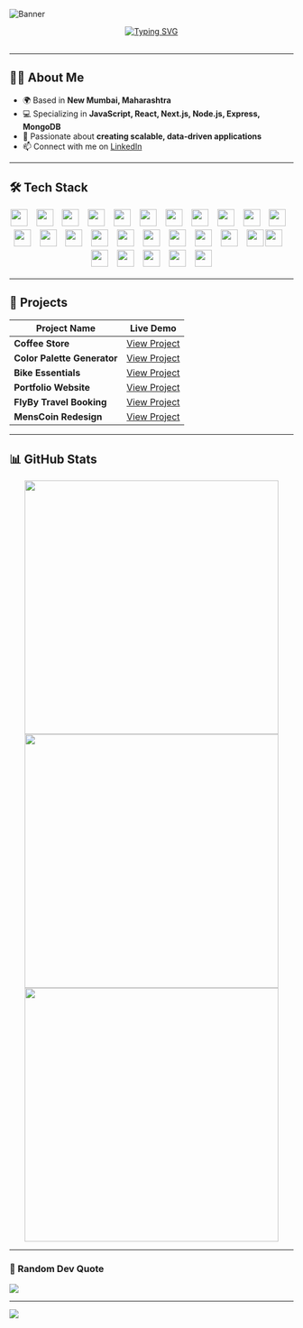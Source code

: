 <!-- ════════════ 👤 PROFILE BANNER ════════════ --> 
<!-- Replace with your own banner if you have one -->
![Banner](https://via.placeholder.com/1000x300.png?text=Vikash+Mishra+-+MERN+Stack+Developer)

<!-- ============================= -->
<!-- 💡 Typing Animation Banner -->
<!-- ============================== -->
<div align="center">
    <a href="https://git.io/typing-svg">
        <img src="https://readme-typing-svg.herokuapp.com?font=Poppins&weight=800&size=30&duration=2500&pause=1000&color=58A0C8&center=true&vCenter=true&width=900&lines=Hi%2C+I'm+Vikash+Mishra!;MERN+Stack+Developer;Full+Stack+Developer;Building+Data-driven+Web+Apps" alt="Typing SVG"/>
    </a>
</div>
<br/>

---

## 👨‍💻 About Me
- 🌍 Based in **New Mumbai, Maharashtra**
- 💻 Specializing in **JavaScript, React, Next.js, Node.js, Express, MongoDB**
- 🎯 Passionate about **creating scalable, data-driven applications**
- 📫 Connect with me on [LinkedIn](https://www.linkedin.com/in/vikash-mishra-6803a1362/)

---

## 🛠 Tech Stack
<div align="center" style="line-height: 1.6;">

  <img src="https://img.shields.io/badge/JavaScript-F7DF1E?logo=javascript&logoColor=black&style=for-the-badge" height="30" />
  <img width="8" />
  <img src="https://img.shields.io/badge/TypeScript-3178C6?logo=typescript&logoColor=white&style=for-the-badge" height="30" />
  <img width="8" />
  <img src="https://img.shields.io/badge/React-61DAFB?logo=react&logoColor=black&style=for-the-badge" height="30" />
  <img width="8" />
  <img src="https://img.shields.io/badge/Next.js-000000?logo=nextdotjs&logoColor=white&style=for-the-badge" height="30" />
  <img width="8" />
  <img src="https://img.shields.io/badge/Node.js-339933?logo=node.js&logoColor=white&style=for-the-badge" height="30" />
  <img width="8" />
  <img src="https://img.shields.io/badge/Express.js-000000?logo=express&logoColor=white&style=for-the-badge" height="30" />
  <img width="8" />
  <img src="https://img.shields.io/badge/MongoDB-47A248?logo=mongodb&logoColor=white&style=for-the-badge" height="30" />
  <img width="8" />
  <img src="https://img.shields.io/badge/PostgreSQL-336791?logo=postgresql&logoColor=white&style=for-the-badge" height="30" />
  <img width="8" />
  <img src="https://img.shields.io/badge/Supabase-3ECF8E?logo=supabase&logoColor=white&style=for-the-badge" height="30" />
  <img width="8" />
  <img src="https://img.shields.io/badge/Appwrite-FF6D00?logo=appwrite&logoColor=white&style=for-the-badge" height="30" />
  <img width="8" />
  <img src="https://img.shields.io/badge/TailwindCSS-06B6D4?logo=tailwindcss&logoColor=white&style=for-the-badge" height="30" />
  <img width="8" />
  <img src="https://img.shields.io/badge/shadcn/ui-111827?logo=shadcn&logoColor=white&style=for-the-badge" height="30" />
  <img width="8" />
  <img src="https://img.shields.io/badge/Framer%20Motion-EF4B4B?logo=framer&logoColor=white&style=for-the-badge" height="30" />
  <img width="8" />
  <img src="https://img.shields.io/badge/Material%20UI-007FFF?logo=mui&logoColor=white&style=for-the-badge" height="30" />
  <img width="8" />
  <img src="https://img.shields.io/badge/Redux-593D88?logo=redux&logoColor=white&style=for-the-badge" height="30" />
  <img width="8" />
  <img src="https://img.shields.io/badge/Vercel-000000?logo=vercel&logoColor=white&style=for-the-badge" height="30" />
  <img width="8" />
  <img src="https://img.shields.io/badge/Netlify-00C7B7?logo=netlify&logoColor=white&style=for-the-badge" height="30" />
  <img width="8" />
  <img src="https://img.shields.io/badge/Google%20Cloud-4285F4?logo=googlecloud&logoColor=white&style=for-the-badge" height="30" />
  <img width="8" />
  <img src="https://img.shields.io/badge/Git-F05032?logo=git&logoColor=white&style=for-the-badge" height="30" />
  <img width="8" />
  <img src="https://img.shields.io/badge/GitHub-181717?logo=github&logoColor=white&style=for-the-badge" height="30" />
  <img width="8" />
  <img src="https://img.shields.io/badge/ESLint-4B32C3?logo=eslint&logoColor=white&style=for-the-badge" height="30" />
<img src="https://img.shields.io/badge/Docker-2496ED?logo=docker&logoColor=white&style=for-the-badge" height="30" />
<img width="8" />
<img src="https://img.shields.io/badge/GraphQL-E10098?logo=graphql&logoColor=white&style=for-the-badge" height="30" />
<img width="8" />
<img src="https://img.shields.io/badge/Prisma-2D3748?logo=prisma&logoColor=white&style=for-the-badge" height="30" />
<img width="8" />
<img src="https://img.shields.io/badge/React%20Query-FF4154?logo=reactquery&logoColor=white&style=for-the-badge" height="30" />
<img width="8" />
<img src="https://img.shields.io/badge/Jest-C21325?logo=jest&logoColor=white&style=for-the-badge" height="30" />
<img width="8" />
<img src="https://img.shields.io/badge/Cypress-17202C?logo=cypress&logoColor=white&style=for-the-badge" height="30" />

</div>

---

## 🚀 Projects

| Project Name | Live Demo |
|--------------|-----------|
| **Coffee Store** | [View Project](https://coffee-store-vikash.netlify.app/) |
| **Color Palette Generator** | [View Project](https://color-palette-generator11.netlify.app/) |
| **Bike Essentials** | [View Project](https://bike-essentials.netlify.app/) |
| **Portfolio Website** | [View Project](https://arik-practice-portfolio.netlify.app/) |
| **FlyBy Travel Booking** | [View Project](https://flybytravelbooking.netlify.app/) |
| **MensCoin Redesign** | [View Project](https://menscoin-redesign.vercel.app/) |

---

## 📊 GitHub Stats
<div align="center">
<img src="https://github-readme-stats.vercel.app/api?username=Vikash-Mishra06&theme=gotham&show_icons=true&hide_border=false&count_private=true" width="450"/>
<br/>
<img src="https://streak-stats.demolab.com/?user=Vikash-Mishra06&theme=gotham&hide_border=false" width="450"/>
<br/>
<img src="https://github-readme-stats.vercel.app/api/top-langs/?username=Vikash-Mishra06&layout=compact&theme=gotham&hide_border=false" width="450"/>
</div>

---

### 💬 Random Dev Quote
<img src="https://quotes-github-readme.vercel.app/api?type=horizontal&theme=tokyonight"/>

---

<p align="left">
    <img src="https://komarev.com/ghpvc/?username=Vikash-Mishra06&label=Profile%20views&color=0e75b6&style=flat" />
</p>

<!-- ════════════ © VIKASH MISHRA ════════════ -->
